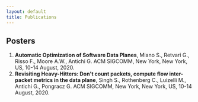 ```yaml
---
layout: default
title: Publications
---
```


## Posters

01. **Automatic Optimization of Software Data Planes**, 
Miano S., Retvari G., Risso F., Moore A.W., Antichi G.
ACM SIGCOMM, New York, New York, US, 10-14 August, 2020.  
02. **Revisiting Heavy-Hitters: Don't count packets, compute flow inter-packet metrics in the data plane**,
Singh S., Rothenberg C., Luizelli M., Antichi G., Pongracz G.
ACM SIGCOMM, New York, New York, US, 10-14 August, 2020.
